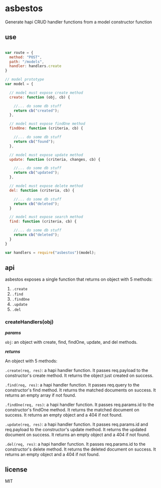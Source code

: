 # asbestos
Generate hapi CRUD handler functions from a model constructor function

## use
```js

var route = {
  method: "POST",
  path: "/models",
  handler: handlers.create
}

// model prototype
var model = {

  // model must expose create method
  create: function (obj, cb) {

    //... do some db stuff
    return cb("created");
  },

  // model must expose findOne method
  findOne: function (criteria, cb) {

    //... do some db stuff
    return cb("found");
  },

  // model must expose update method
  update: function (criteria, changes, cb) {

    //... do some db stuff
    return cb("updated");
  },

  // model must expose delete method
  del: function (criteria, cb) {

    //... do some db stuff
    return cb("deleted");
  }

  // model must expose search method
  find: function (criteria, cb) {

    //... do some db stuff
    return cb("deleted");
  }
}

var handlers = require("asbestos")(model);

```

## api

asbestos exposes a single function that returns on object with 5 methods:
1. ```.create```
2. ```.find```
3. ```.findOne```
4. ```.update```
5. ```.del```

### createHandlers(obj)

**_params_**

```obj```: an object with create, find, findOne, update, and del methods.


**_returns_**

An object with 5 methods:

```.create(req, res)```: a hapi handler function. It passes req.payload to the constructor's create method. It returns the object just created on success.

```.find(req, res)```: a hapi handler function. It passes req.query to the constructor's find method. It returns the matched documents on success. It returns an empty array if not found.

```.findOne(req, res)```: a hapi handler function. It passes req.params.id to the constructor's findOne method. It returns the matched document on success. It returns an empty object and a 404 if not found.

```.update(req, res)```: a hapi handler function. It passes req.params.id and req.payload to the constructor's update method. It returns the updated document on success. It returns an empty object and a 404 if not found.

```.del(req, res)```: a hapi handler function. It passes req.params.id to the constructor's delete method. It returns the deleted document on success. It returns an empty object and a 404 if not found.

## license

MIT
